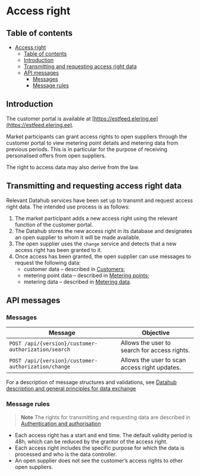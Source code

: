 ﻿# Access right

## Table of contents

- [Access right](#access-right)
  - [Table of contents](#table-of-contents)
  - [Introduction](#introduction)
  - [Transmitting and requesting access right data](#transmitting-and-requesting-access-right-data)
  - [API messages](#api-messages)
    - [Messages](#messages)
    - [Message rules](#message-rules)

## Introduction

The customer portal is available at [https://estfeed.elering.ee](https://estfeed.elering.ee).

Market participants can grant access rights to open suppliers through the customer portal to view metering point details and metering data from previous periods. This is in particular for the purpose of receiving personalised offers from open suppliers.

The right to access data may also derive from the law.

## Transmitting and requesting access right data

Relevant Datahub services have been set up to transmit and request access right data. The intended use process is as follows:

1. The market participant adds a new access right using the relevant function of the customer portal.
2. The Datahub stores the new access right in its database and designates an open supplier to whom it will be made available.
3. The open supplier uses the `change` service and detects that a new access right has been granted to it.
4. Once access has been granted, the open supplier can use messages to request the following data:
   - customer data – described in [Customers](03-customer-eic.md);
   - metering point data – described in [Metering points](04-metering-points.md);
   - metering data – described in [Metering data](07-mooteandmed.md).

## API messages

### Messages

| Message                                             | Objective                                     |
|-----------------------------------------------------|-----------------------------------------------|
| `POST /api/{version}/customer-authorization/search` | Allows the user to search for access rights.  |
| `POST /api/{version}/customer-authorization/change` | Allows the user to scan access right updates. |

For a description of message structures and validations, see [Datahub description and general principles for data exchange](01-datahub-description-and-general-principles-for-data-exchange.md)

### Message rules

> **Note**
> The rights for transmitting and requesting data are described in [Authentication and authorisation](02-authentication-and-authorisation.md)

- Each access right has a start and end time. The default validity period is 48h, which can be reduced by the grantor of the access right.
- Each access right includes the specific purpose for which the data is processed and who is the data controller.
- An open supplier does not see the customer’s access rights to other open suppliers.

